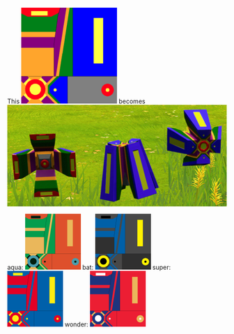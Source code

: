 This <img alt="Flag Template" src="https://raw.githubusercontent.com/GreyHak/dsp-color-drones/main/config/greyhak.dysonsphereprogram.colordrones.png" width="220" height="220"/> becomes ![Flag Template Appearance In-Game](https://raw.githubusercontent.com/GreyHak/dsp-color-drones/main/TemplateAppearance.jpg)

aqua: <img alt="Aqua Example" src="https://raw.githubusercontent.com/GreyHak/dsp-color-drones/main/config/greyhak.dysonsphereprogram.colordrones_aqua.png" width="128" height="128"/> bat: <img alt="Bat Example" src="https://raw.githubusercontent.com/GreyHak/dsp-color-drones/main/config/greyhak.dysonsphereprogram.colordrones_bat.png" width="128" height="128"/> super: <img alt="Super Example" src="https://raw.githubusercontent.com/GreyHak/dsp-color-drones/main/config/greyhak.dysonsphereprogram.colordrones_super.png" width="128" height="128"/> wonder: <img alt="Wonder Example" src="https://raw.githubusercontent.com/GreyHak/dsp-color-drones/main/config/greyhak.dysonsphereprogram.colordrones_wonder.png" width="128" height="128"/>
